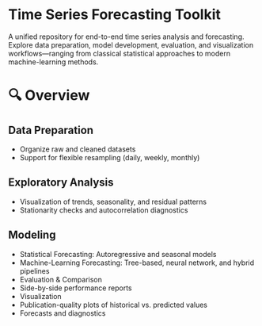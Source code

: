 # Time Series Forecasting Toolkit
A unified repository for end-to-end time series analysis and forecasting. Explore data preparation, model development, evaluation, and visualization workflows—ranging from classical statistical approaches to modern machine-learning methods.

# 🔍 Overview

## Data Preparation
- Organize raw and cleaned datasets
- Support for flexible resampling (daily, weekly, monthly)

## Exploratory Analysis
- Visualization of trends, seasonality, and residual patterns
- Stationarity checks and autocorrelation diagnostics

## Modeling
- Statistical Forecasting: Autoregressive and seasonal models
- Machine-Learning Forecasting: Tree-based, neural network, and hybrid pipelines
- Evaluation & Comparison
- Side-by-side performance reports
- Visualization
- Publication-quality plots of historical vs. predicted values
- Forecasts and diagnostics
